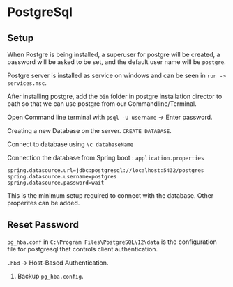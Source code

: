 # PostgreSql

## Setup

When Postgre is being installed, a superuser for postgre will be created, a password will be asked to be set, and the default user name will be `postgre`.

Postgre server is installed as service on windows and can be seen in `run -> services.msc`.

After installing postgre, add the `bin` folder in postgre installation director to path so that we can use postgre from our Commandline/Terminal.

Open Command line terminal with `psql -U username` -> Enter password.

Creating a new Database on the server. `CREATE DATABASE`.

Connect to database using `\c databaseName`

Connection the database from Spring boot  : `application.properties`

```properites
spring.datasource.url=jdbc:postgresql://localhost:5432/postgres
spring.datasource.username=postgres
spring.datasource.password=wait
```

This is the minimum setup required to connect with the database. Other properites can be added.

## Reset Password

`pg_hba.conf` in `C:\Program Files\PostgreSQL\12\data` is the configuration file for postgresql that controls client authentication.

`.hbd`  -> Host-Based Authentication.

1. Backup `pg_hba.config`.
